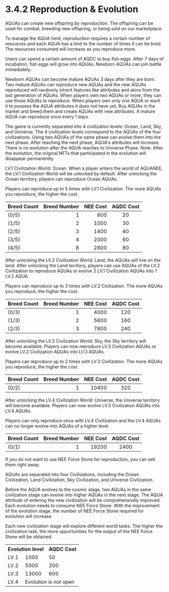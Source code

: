 # 3.4.2 Reproduction & Evolution

AQUAs can create new offspring by reproduction. The offspring can be used for combat, breeding new offspring, or being sold on our marketplace.

To manage the AQUA herd, reproduction requires a certain number of resources and each AQUA has a limit to the number of times it can be bred. The resources consumed will increase as you reproduce more.

Users can spend a certain amount of AQDC to buy fish eggs. After 7 days of incubation, fish eggs will grow into AQUAs. Newborn AQUAs can join battle immediately.

Newborn AQUAs can become mature AQUAs 3 days after they are born. Two mature AQUAs can reproduce new AQUAs and the new AQUAs reproduced will randomly inherit features like attributes and skins from the last generation of AQUAs. When players own two AQUAs or more, they can use those AQUAs to reproduce. When players own only one AQUA or want it to possess the AQUA attributes it does not have yet, Buy AQUAs in the market and breed them and create AQUAs with new attributes. A mature AQUA can reproduce once every 1 days.

The game is currently separated into 4 civilization levels: Ocean, Land, Sky, and Universe. The 4 civilization levels correspond to the AQUAs of the four civilizations. Using two AQUAs of the same phase can evolve them into the next phase. After reaching the next phase, AQUA's attributes will increase. There is no evolution after the AQUA reaches to Universe Phase. Note: After the evolution, the original NFTs that participated in the evolution will disappear permanently.

LV.1 Civilization World: Ocean. When a player enters the world of AQUANEE, the LV.1 Civilization World will be unlocked by default. After unlocking the Ocean territory, players can reproduce Ocean AQUAs.

Players can reproduce up to 5 times with LV.1 Civilization. The more AQUAs you reproduce, the higher the cost.

|  Breed Count   |  Breed Number  |  NEE Cost   | AQDC Cost  |
|  :----  | ----:  |  ----:  | :----:  |
| (0/5)  | 1 | 800  | 20 |
| (1/5)  | 2 | 1000  | 30 |
| (2/5)  | 3 | 1400  | 40 |
| (3/5)  | 4 | 2000  | 60 |
| (4/5)  | 8 | 2800  | 80 |

After unlocking the LV.2 Civilization World: Land, the AQUAs will live on the land. After unlocking the Land territory, players can use AQUAs of the LV.2 Civilization to reproduce AQUAs or evolve 2 LV.1 Civilization AQUAs into 1 LV.2 AQUA.

Players can reproduce up to 3 times with LV.2 Civilization. The more AQUAs you reproduce, the higher the cost.

|  Breed Count   |  Breed Number  |  NEE Cost   | AQDC Cost  |
|  :----  | ----:  |  ----:  | :----:  |
| (0/3)  | 1 | 4000  | 120 |
| (1/3)  | 2 | 5600  | 160 |
| (2/3)  | 3 | 7600  | 240 |

After unlocking the LV.3 Civilization World: Sky, the Sky territory will become available. Players can now reproduce LV.3 Civilization AQUAs or evolve LV.2 Civilization AQUAs into LV.3 AQUAs.

Players can reproduce up to 2 times with LV.3 Civilization. The more AQUAs you reproduce, the higher the cost.

|  Breed Count   |  Breed Number  |  NEE Cost   | AQDC Cost  |
|  :----  | ----:  |  ----:  | :----:  |
| (0/2)  | 1 | 10400  | 320 |

After unlocking the LV.4 Civilization World: Universe, the Universe territory will become available. Players can now evolve LV.3 Civilization AQUAs into LV.4 AQUAs.

Players can only reproduce once with LV.4 Civilization and the LV.4 AQUAs can no longer evolve into AQUAs of a higher level.

|  Breed Count   |  Breed Number  |  NEE Cost   | AQDC Cost  |
|  :----  | ----:  |  ----:  | :----:  |
| (0/1)  | 1 | 19200  | 2400 |

If you do not want to use NEE Force Stone for reproduction, you can sell them right away.

AQUAs are separated into four Civilizations, including the Ocean Civilization, Land Civilization, Sky Civilization, and Universe Civilization.

Before the AQUA evolves to the cosmic stage, two AQUAs in the same civilization stage can evolve into higher AQUAs in the next stage. The AQUA attribute of entering the new civilization will be comprehensively improved. Each evolution needs to consume NEE Force Stone. With the improvement of the evolution stage, the number of NEE Force Stone required for evolution will increase.

Each new civilization stage will explore different world tasks. The higher the civilization task, the more opportunities for the output of the NEE Force Stone will be obtained.

<table>
	<tr>
	    <th colspan="2">Evolution level</th>
	    <th>AQDC Cost</th>  
	</tr >
	<tr >
	    <td>LV.1</td>
	    <td>1000</td>
	    <td>50</td>
	</tr>
	<tr>
	    <td>LV.2</td>
	    <td>5000</td>
	    <td>200</td>
	</tr>
	<tr>
	    <td>LV.3</td>
	    <td>13000</td>
	    <td>600</td>
	</tr>
	<tr>
	    <td>LV.4</td>
	    <td colspan="2">Evolution is not open</td>
	</tr>
</table>